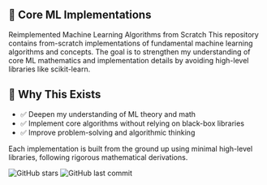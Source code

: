 ## 📌 Core ML Implementations
Reimplemented Machine Learning Algorithms from Scratch
This repository contains from-scratch implementations of fundamental machine learning algorithms and concepts. The goal is to strengthen my understanding of core ML mathematics and implementation details by avoiding high-level libraries like scikit-learn.

## 🚀 Why This Exists
* ✅ Deepen my understanding of ML theory and math
* ✅ Implement core algorithms without relying on black-box libraries
* ✅ Improve problem-solving and algorithmic thinking

Each implementation is built from the ground up using minimal high-level libraries, following rigorous mathematical derivations.

![GitHub stars](https://img.shields.io/github/stars/JustinKim13/Core-ML-Implementations?style=social)
![GitHub last commit](https://img.shields.io/github/last-commit/JustinKim13/Core-ML-Implementations)
